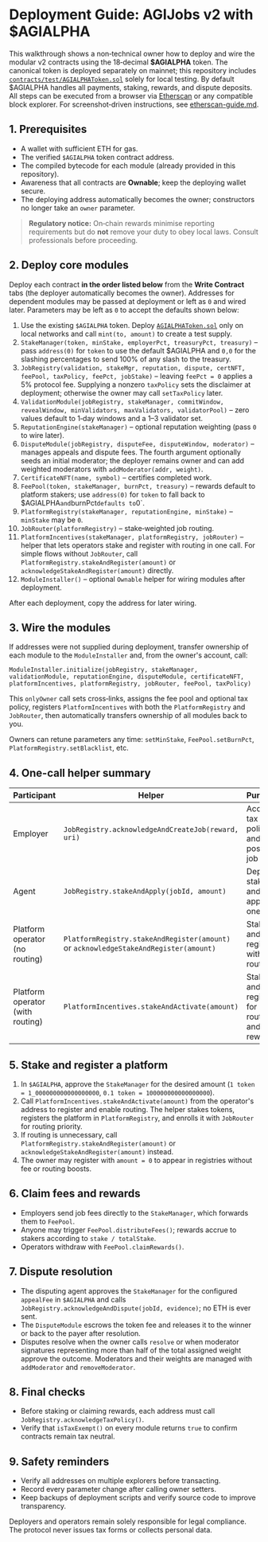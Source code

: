 # Deployment Guide: AGIJobs v2 with $AGIALPHA

This walkthrough shows a non‑technical owner how to deploy and wire the modular v2 contracts using the 18‑decimal **$AGIALPHA** token. The canonical token is deployed separately on mainnet; this repository includes [`contracts/test/AGIALPHAToken.sol`](../contracts/test/AGIALPHAToken.sol) solely for local testing. By default $AGIALPHA handles all payments, staking, rewards, and dispute deposits. All steps can be executed from a browser via [Etherscan](https://etherscan.io) or any compatible block explorer. For screenshot‑driven instructions, see [etherscan-guide.md](etherscan-guide.md).

## 1. Prerequisites

- A wallet with sufficient ETH for gas.
- The verified `$AGIALPHA` token contract address.
- The compiled bytecode for each module (already provided in this repository).
- Awareness that all contracts are **Ownable**; keep the deploying wallet secure.
- The deploying address automatically becomes the owner; constructors no longer take an `owner` parameter.

> **Regulatory notice:** On‑chain rewards minimise reporting requirements but do **not** remove your duty to obey local laws. Consult professionals before proceeding.

## 2. Deploy core modules

Deploy each contract **in the order listed below** from the **Write Contract** tabs (the deployer automatically becomes the owner). Addresses for dependent modules may be passed at deployment or left as `0` and wired later. Parameters may be left as `0` to accept the defaults shown below:

1. Use the existing `$AGIALPHA` token. Deploy [`AGIALPHAToken.sol`](../contracts/test/AGIALPHAToken.sol) only on local networks and call `mint(to, amount)` to create a test supply.
2. `StakeManager(token, minStake, employerPct, treasuryPct, treasury)` – pass `address(0)` for `token` to use the default $AGIALPHA and `0,0` for the slashing percentages to send 100% of any slash to the treasury.
3. `JobRegistry(validation, stakeMgr, reputation, dispute, certNFT, feePool, taxPolicy, feePct, jobStake)` – leaving `feePct = 0` applies a 5% protocol fee. Supplying a nonzero `taxPolicy` sets the disclaimer at deployment; otherwise the owner may call `setTaxPolicy` later.
4. `ValidationModule(jobRegistry, stakeManager, commitWindow, revealWindow, minValidators, maxValidators, validatorPool)` – zero values default to 1‑day windows and a 1–3 validator set.
5. `ReputationEngine(stakeManager)` – optional reputation weighting (pass `0` to wire later).
6. `DisputeModule(jobRegistry, disputeFee, disputeWindow, moderator)` – manages
   appeals and dispute fees. The fourth argument optionally seeds an initial
   moderator; the deployer remains owner and can add weighted moderators with
   `addModerator(addr, weight)`.
7. `CertificateNFT(name, symbol)` – certifies completed work.
8. `FeePool(token, stakeManager, burnPct, treasury)` – rewards default to platform stakers; use `address(0)` for `token` to fall back to $AGIALPHA` and `burnPct` defaults to `0`.
9. `PlatformRegistry(stakeManager, reputationEngine, minStake)` – `minStake` may be `0`.
10. `JobRouter(platformRegistry)` – stake‑weighted job routing.
11. `PlatformIncentives(stakeManager, platformRegistry, jobRouter)` – helper that lets operators stake and register with routing in one call. For simple flows without `JobRouter`, call `PlatformRegistry.stakeAndRegister(amount)` or `acknowledgeStakeAndRegister(amount)` directly.
12. `ModuleInstaller()` – optional `Ownable` helper for wiring modules after deployment.

After each deployment, copy the address for later wiring.

## 3. Wire the modules

If addresses were not supplied during deployment, transfer ownership of each module to the `ModuleInstaller` and, from the owner's account, call:

```
ModuleInstaller.initialize(jobRegistry, stakeManager, validationModule, reputationEngine, disputeModule, certificateNFT, platformIncentives, platformRegistry, jobRouter, feePool, taxPolicy)
```

This `onlyOwner` call sets cross‑links, assigns the fee pool and optional tax policy, registers `PlatformIncentives` with both the `PlatformRegistry` and `JobRouter`, then automatically transfers ownership of all modules back to you.

Owners can retune parameters any time: `setMinStake`, `FeePool.setBurnPct`, `PlatformRegistry.setBlacklist`, etc.

## 4. One-call helper summary

| Participant | Helper | Purpose |
| --- | --- | --- |
| Employer | `JobRegistry.acknowledgeAndCreateJob(reward, uri)` | Accept tax policy and post a job |
| Agent | `JobRegistry.stakeAndApply(jobId, amount)` | Deposit stake and apply in one call |
| Platform operator (no routing) | `PlatformRegistry.stakeAndRegister(amount)` or `acknowledgeStakeAndRegister(amount)` | Stake and register without routing |
| Platform operator (with routing) | `PlatformIncentives.stakeAndActivate(amount)` | Stake and register for routing and rewards |

## 5. Stake and register a platform

1. In `$AGIALPHA`, approve the `StakeManager` for the desired amount (`1 token = 1_000000000000000000`, `0.1 token = 100000000000000000`).
2. Call `PlatformIncentives.stakeAndActivate(amount)` from the operator's address to register and enable routing. The helper stakes tokens, registers the platform in `PlatformRegistry`, and enrolls it with `JobRouter` for routing priority.
3. If routing is unnecessary, call `PlatformRegistry.stakeAndRegister(amount)` or `acknowledgeStakeAndRegister(amount)` instead.
4. The owner may register with `amount = 0` to appear in registries without fee or routing boosts.

## 6. Claim fees and rewards

- Employers send job fees directly to the `StakeManager`, which forwards them to `FeePool`.
- Anyone may trigger `FeePool.distributeFees()`; rewards accrue to stakers according to `stake / totalStake`.
- Operators withdraw with `FeePool.claimRewards()`.

## 7. Dispute resolution

- The disputing agent approves the `StakeManager` for the configured `appealFee` in `$AGIALPHA` and calls `JobRegistry.acknowledgeAndDispute(jobId, evidence)`; no ETH is ever sent.
- The `DisputeModule` escrows the token fee and releases it to the winner or back to the payer after resolution.
- Disputes resolve when the owner calls `resolve` or when moderator
  signatures representing more than half of the total assigned weight approve
  the outcome. Moderators and their weights are managed with
  `addModerator` and `removeModerator`.

## 8. Final checks

- Before staking or claiming rewards, each address must call `JobRegistry.acknowledgeTaxPolicy()`.
- Verify that `isTaxExempt()` on every module returns `true` to confirm contracts remain tax neutral.

## 9. Safety reminders

- Verify all addresses on multiple explorers before transacting.
- Record every parameter change after calling owner setters.
- Keep backups of deployment scripts and verify source code to improve transparency.

Deployers and operators remain solely responsible for legal compliance. The protocol never issues tax forms or collects personal data.

